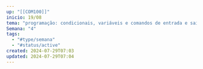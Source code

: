 ```yaml
---
up: "[[COM100]]"
inicio: 19/08
tema: "programação: condicionais, variáveis e comandos de entrada e saída"
Semana: "4"
tags:
  - "#type/semana"
  - "#status/active"
created: 2024-07-29T07:03
updated: 2024-07-29T07:04
---
```

